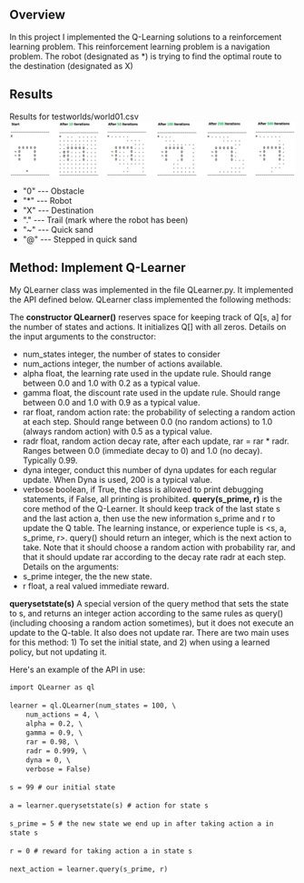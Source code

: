 ## Overview

In this project I implemented the Q-Learning solutions to a reinforcement learning problem. This reinforcement learning problem is a navigation problem. The robot (designated as \*) is trying to find the optimal route to the destination (designated as X)

## Results
Results for testworlds/world01.csv
<img src="img/results.png" alt="1" width="1000">

* "0" --- Obstacle
* "\*" --- Robot   
* "X" --- Destination
* "." --- Trail (mark where the robot has been)
* "~" --- Quick sand
* "@" --- Stepped in quick sand




## Method: Implement Q-Learner

My QLearner class was implemented in the file QLearner.py. It implemented the API defined below. QLearner class implemented the following methods:

The **constructor QLearner()** reserves space for keeping track of Q[s, a] for the number of states and actions. It initializes Q[] with all zeros. Details on the input arguments to the constructor:
* num_states integer, the number of states to consider
* num_actions integer, the number of actions available.
* alpha float, the learning rate used in the update rule. Should range between 0.0 and 1.0 with 0.2 as a typical value.
* gamma float, the discount rate used in the update rule. Should range between 0.0 and 1.0 with 0.9 as a typical value.
* rar float, random action rate: the probability of selecting a random action at each step. Should range between 0.0 (no random actions) to 1.0 (always random action) with 0.5 as a typical value.
* radr float, random action decay rate, after each update, rar = rar * radr. Ranges between 0.0 (immediate decay to 0) and 1.0 (no decay). Typically 0.99.
* dyna integer, conduct this number of dyna updates for each regular update. When Dyna is used, 200 is a typical value.
* verbose boolean, if True, the class is allowed to print debugging statements, if False, all printing is prohibited.
**query(s_prime, r)** is the core method of the Q-Learner. It should keep track of the last state s and the last action a, then use the new information s_prime and r to update the Q table. The learning instance, or experience tuple is <s, a, s_prime, r>. query() should return an integer, which is the next action to take. Note that it should choose a random action with probability rar, and that it should update rar according to the decay rate radr at each step. Details on the arguments:
* s_prime integer, the the new state.
* r float, a real valued immediate reward.

**querysetstate(s)** A special version of the query method that sets the state to s, and returns an integer action according to the same rules as query() (including choosing a random action sometimes), but it does not execute an update to the Q-table. It also does not update rar. There are two main uses for this method: 1) To set the initial state, and 2) when using a learned policy, but not updating it.

Here's an example of the API in use:
```
import QLearner as ql

learner = ql.QLearner(num_states = 100, \
    num_actions = 4, \
    alpha = 0.2, \
    gamma = 0.9, \
    rar = 0.98, \
    radr = 0.999, \
    dyna = 0, \
    verbose = False)

s = 99 # our initial state

a = learner.querysetstate(s) # action for state s

s_prime = 5 # the new state we end up in after taking action a in state s

r = 0 # reward for taking action a in state s

next_action = learner.query(s_prime, r)
```
